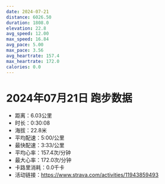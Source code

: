 ```yaml
---
date: 2024-07-21
distance: 6026.50
duration: 1808.0
elevation: 22.8
avg_speed: 12.00
max_speed: 16.84
avg_pace: 5.00
max_pace: 3.56
avg_heartrate: 157.4
max_heartrate: 172.0
calories: 0.0
---
```


# 2024年07月21日 跑步数据

- 距离：6.03公里
- 时长：0:30:08
- 海拔：22.8米
- 平均配速：5:00/公里
- 最快配速：3:33/公里
- 平均心率：157.4次/分钟
- 最大心率：172.0次/分钟
- 卡路里消耗：0.0千卡
- 活动链接：https://www.strava.com/activities/11943859493
